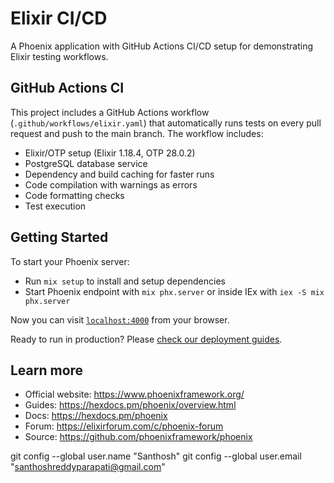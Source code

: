 # Elixir CI/CD

A Phoenix application with GitHub Actions CI/CD setup for demonstrating Elixir testing workflows.

## GitHub Actions CI

This project includes a GitHub Actions workflow (`.github/workflows/elixir.yaml`) that automatically runs tests on every pull request and push to the main branch. The workflow includes:

- Elixir/OTP setup (Elixir 1.18.4, OTP 28.0.2)
- PostgreSQL database service
- Dependency and build caching for faster runs
- Code compilation with warnings as errors
- Code formatting checks
- Test execution

## Getting Started

To start your Phoenix server:

- Run `mix setup` to install and setup dependencies
- Start Phoenix endpoint with `mix phx.server` or inside IEx with `iex -S mix phx.server`

Now you can visit [`localhost:4000`](http://localhost:4000) from your browser.

Ready to run in production? Please [check our deployment guides](https://hexdocs.pm/phoenix/deployment.html).

## Learn more

- Official website: https://www.phoenixframework.org/
- Guides: https://hexdocs.pm/phoenix/overview.html
- Docs: https://hexdocs.pm/phoenix
- Forum: https://elixirforum.com/c/phoenix-forum
- Source: https://github.com/phoenixframework/phoenix



git config --global user.name "Santhosh"
git config --global user.email "santhoshreddyparapati@gmail.com"
